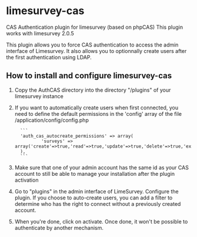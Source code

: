 # limesurvey-cas
CAS Authentication plugin for limesurvey (based on phpCAS)
This plugin works with limesurvey 2.0.5

This plugin allows you to force CAS authentication to access the admin interface of Limesurvey.
It also allows you to optionnally create users after the first authentication using LDAP.

## How to install and configure limesurvey-cas

1. Copy the AuthCAS directory into the directory "/plugins" of your limesurvey instance
2. If you want to automatically create users when first connected, you need to define the default permissions in the 'config' array of the file /application/config/config.php

         ```
         'auth_cas_autocreate_permissions' => array(
                 'surveys' => array('create'=>true,'read'=>true,'update'=>true,'delete'=>true,'export'=>true)
         ),
         ```
3. Make sure that one of your admin account has the same id as your CAS account to still be able to manage your installation after the plugin activation
4. Go to "plugins" in the admin interface of LimeSurvey. Configure the plugin. If you choose to auto-create users, you can add a filter to determine who has the right to connect without a previously created account.
5. When you're done, click on activate. Once done, it won't be possible to authenticate by another mechanism.
